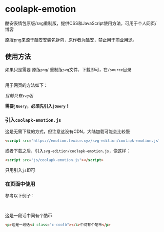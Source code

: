 # coolapk-emotion
酷安表情包原版/svg重制版，提供CSS和JavaScript使用方法，可用于个人网页/博客
<br>

原版png来源于酷安安装包拆包，原作者为<a href="https://coolapk.com/">酷安</a>，禁止用于商业用途。

## 使用方法
如果只是需要 原版`png`/ 重制版`svg`文件，下载即可，在`/source`目录

<br>用于网页的方法如下：

_目前只有`svg`版_

__需要`jQuery`，必须先引入`jQuery`！__

### 引入`coolapk-emotion.js`

这是无需下载的方式，但注意这没有CDN，大陆加载可能会比较慢

```html
<script src="https://emotion.texice.xyz/svg-edition/coolapk-emotion.js"></script>
```

或者下载之后，引入`svg-edition/coolapk-emotion.js`，像这样：

```html
<script src="js/coolapk-emotion.js"></script>
```

只用引入`js`即可

### 在页面中使用

参考以下例子：

<br>

<p>这是一段话<i style="background:url(https://emotion.texice.xyz/source/png/c-coolb.png);height:1em;width:1em"></i>中间有个酷币</p>

```html
<p>这是一段话<i class="c-coolb"></i>中间有个酷币</p>
```

